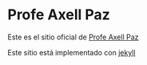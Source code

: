 # Profe Axell Paz

Este es el sitio oficial de [Profe Axell Paz](maito:profeaxellpaz.com)

Este sitio está implementado con [jekyll](https://jekyllrb.com/) 

<!--
**profeaxellpaz/profeaxellpaz** is a ✨ _special_ ✨ repository because its `README.md` (this file) appears on your GitHub profile.

Here are some ideas to get you started:

- 🔭 I’m currently working on ...
- 🌱 I’m currently learning ...
- 👯 I’m looking to collaborate on ...
- 🤔 I’m looking for help with ...
- 💬 Ask me about ...
- 📫 How to reach me: ...
- 😄 Pronouns: ...
- ⚡ Fun fact: ...
-->
